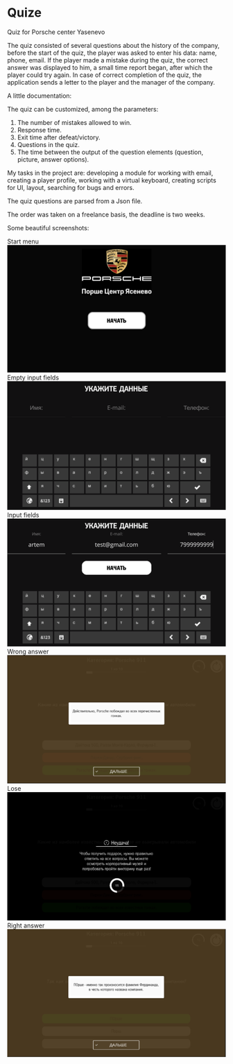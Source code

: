 # Quize
Quiz for Porsche center Yasenevo

The quiz consisted of several questions about the history of the company, before the start of the quiz, the player was
asked to enter his data: name, phone, email. If the player made a mistake during the quiz, the
correct answer was displayed to him, a small time report began, after which the player could
try again. In case of correct completion of the quiz, the application sends a letter to the player and the manager of the company.

A little documentation:

The quiz can be customized, among the parameters:

1) The number of mistakes allowed to win.
2) Response time.
3) Exit time after defeat/victory.
4) Questions in the quiz.
5) The time between the output of the question elements (question, picture, answer options).


My tasks in the project are: developing a module for working with email, creating a player profile, working with a virtual keyboard, creating scripts for UI, layout, searching for bugs and errors.

The quiz questions are parsed from a Json file.

The order was taken on a freelance basis, the deadline is two weeks.

Some beautiful screenshots:

Start menu
![](images/1.png)
Empty input fields
![](images/2.png)
Input fields
![](images/3.png)
Wrong answer
![](images/4.png)
Lose
![](images/5.png)
Right answer
![](images/6.png)
